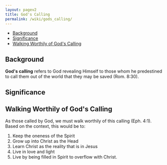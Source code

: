 ```yaml
---
layout: pagev2
title: God's Calling
permalink: /wiki/gods_calling/
---
```

- [Background](#background)
- [Significance](#significance)
- [Walking Worthily of God's Calling](#walking-worthily-of-gods-calling)

## Background

**God's calling** refers to God revealing Himself to those whom he predestined to call them out of the world that they may be saved (Rom. 8:30).

## Significance

## Walking Worthily of God's Calling

As those called by God, we must walk worthily of this calling (Eph. 4:1). Based on the context, this would be to:

1. Keep the oneness of the Spirit
2. Grow up into Christ as the Head
3. Learn Christ as the reality that is in Jesus
4. Live in love and light
5. Live by being filled in Spirit to overflow with Christ.